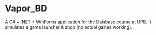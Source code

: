 # Vapor_BD
A C# + .NET + WinForms application for the Database course at UPB. It simulates a game launcher &amp; shop (no actual games working).
